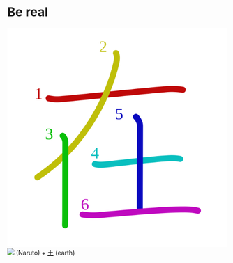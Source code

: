 # Be real
![在](../kanji-colorize/5728.svg)
![](http://www.kanjidamage.com/assets/radsmall/naruto-aecd1e52c2ea07589d7b69aa5d2646507637322fcb46a1a28f8663f144828dc0.jpg) (Naruto) +  [土](../../Vocabulary/土.md) (earth) 